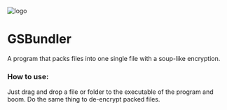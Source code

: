 ![logo](https://github.com/user-attachments/assets/849ae0b0-faac-4797-9b5a-448ed37e3a81)
# GSBundler
A program that packs files into one single file with a soup-like encryption.

### How to use:
Just drag and drop a file or folder to the executable of the program and boom.
Do the same thing to de-encrypt packed files.

